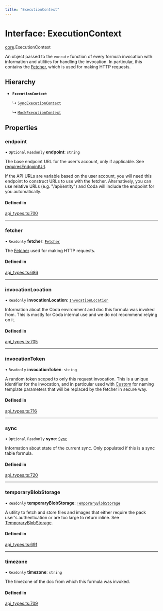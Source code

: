 ```yaml
---
title: "ExecutionContext"
---
```

# Interface: ExecutionContext

[core](../modules/core.md).ExecutionContext

An object passed to the `execute` function of every formula invocation
with information and utilities for handling the invocation. In particular,
this contains the [Fetcher](core.Fetcher.md), which is used for making HTTP requests.

## Hierarchy

- **`ExecutionContext`**

  ↳ [`SyncExecutionContext`](core.SyncExecutionContext.md)

  ↳ [`MockExecutionContext`](testing.MockExecutionContext.md)

## Properties

### endpoint

• `Optional` `Readonly` **endpoint**: `string`

The base endpoint URL for the user's account, only if applicable. See
[requiresEndpointUrl](core.BaseAuthentication.md#requiresendpointurl).

If the API URLs are variable based on the user account, you will need this endpoint
to construct URLs to use with the fetcher. Alternatively, you can use relative URLs
(e.g. "/api/entity") and Coda will include the endpoint for you automatically.

#### Defined in

[api_types.ts:700](https://github.com/coda/packs-sdk/blob/main/api_types.ts#L700)

___

### fetcher

• `Readonly` **fetcher**: [`Fetcher`](core.Fetcher.md)

The [Fetcher](core.Fetcher.md) used for making HTTP requests.

#### Defined in

[api_types.ts:686](https://github.com/coda/packs-sdk/blob/main/api_types.ts#L686)

___

### invocationLocation

• `Readonly` **invocationLocation**: [`InvocationLocation`](core.InvocationLocation.md)

Information about the Coda environment and doc this formula was invoked from.
This is mostly for Coda internal use and we do not recommend relying on it.

#### Defined in

[api_types.ts:705](https://github.com/coda/packs-sdk/blob/main/api_types.ts#L705)

___

### invocationToken

• `Readonly` **invocationToken**: `string`

A random token scoped to only this request invocation.
This is a unique identifier for the invocation, and in particular used with
[Custom](../enums/core.AuthenticationType.md#custom) for naming template parameters that will be
replaced by the fetcher in secure way.

#### Defined in

[api_types.ts:716](https://github.com/coda/packs-sdk/blob/main/api_types.ts#L716)

___

### sync

• `Optional` `Readonly` **sync**: [`Sync`](core.Sync.md)

Information about state of the current sync. Only populated if this is a sync table formula.

#### Defined in

[api_types.ts:720](https://github.com/coda/packs-sdk/blob/main/api_types.ts#L720)

___

### temporaryBlobStorage

• `Readonly` **temporaryBlobStorage**: [`TemporaryBlobStorage`](core.TemporaryBlobStorage.md)

A utility to fetch and store files and images that either require the pack user's authentication
or are too large to return inline. See [TemporaryBlobStorage](core.TemporaryBlobStorage.md).

#### Defined in

[api_types.ts:691](https://github.com/coda/packs-sdk/blob/main/api_types.ts#L691)

___

### timezone

• `Readonly` **timezone**: `string`

The timezone of the doc from which this formula was invoked.

#### Defined in

[api_types.ts:709](https://github.com/coda/packs-sdk/blob/main/api_types.ts#L709)
